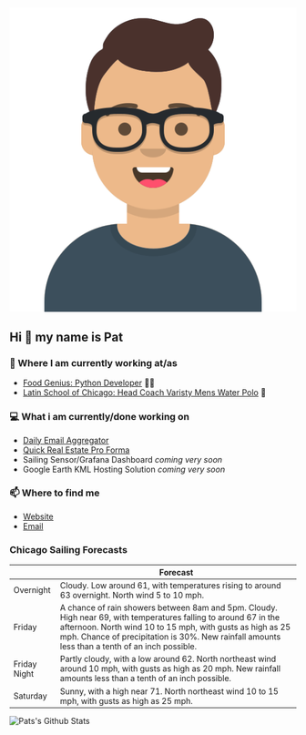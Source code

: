 [![Social banner for p-j-falconer](https://raw.githubusercontent.com/P-J-FALCONER/P-J-FALCONER/master/assets/avataaars.svg)](https://patfalconer.com/)
## Hi :wave: my name is Pat

### 💼 Where I am currently working at/as
- [Food Genius: Python Developer](https://getfoodgenius.com/) 🍔🐍
- [Latin School of Chicago: Head Coach Varisty Mens Water Polo](https://www.latinschool.org/) 🤽


### 💻 What i am currently/done working on
 - [Daily Email Aggregator](https://github.com/P-J-FALCONER/dott_daily_mail)
 - [Quick Real Estate Pro Forma](https://github.com/P-J-FALCONER/henry)
 - Sailing Sensor/Grafana Dashboard *coming very soon*
 - Google Earth KML Hosting Solution *coming very soon*

### 📫 Where to find me
 - [Website](https://patfalconer.com/)
 - [Email](mailto:patrick.j.falconer@gmail.com)


### Chicago Sailing Forecasts
|   | Forecast  |
|---|---|
| Overnight | Cloudy. Low around 61, with temperatures rising to around 63 overnight. North wind 5 to 10 mph. |
| Friday | A chance of rain showers between 8am and 5pm. Cloudy. High near 69, with temperatures falling to around 67 in the afternoon. North wind 10 to 15 mph, with gusts as high as 25 mph. Chance of precipitation is 30%. New rainfall amounts less than a tenth of an inch possible. |
| Friday Night | Partly cloudy, with a low around 62. North northeast wind around 10 mph, with gusts as high as 20 mph. New rainfall amounts less than a tenth of an inch possible. |
| Saturday | Sunny, with a high near 71. North northeast wind 10 to 15 mph, with gusts as high as 25 mph. |

![Pats's Github Stats](https://github-readme-stats.vercel.app/api?username=p-j-falconer&show_icons=true&theme=radical)
